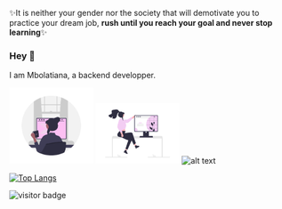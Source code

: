 ✨It is neither your gender nor the society that will demotivate you to practice your dream job, **rush until you reach your goal and never stop learning**✨

### Hey 🥰
I am Mbolatiana, a backend developper.


<img src="/undraw_Programmer_re_owql.png" alt="alt text" title="image Title" width="30%"/> <img src="/undraw_Designer_life_re_6ywf.png" alt="alt text" title="image Title" width="30%"/> <img src="https://user-images.githubusercontent.com/93721564/142984621-3923a2ed-2b46-4ef0-8b26-14f6537cf140.png" alt="alt text" title="image Title" width="30%"/>


[![Top Langs](https://github-readme-stats.vercel.app/api/top-langs/?username=MbolatianaHenintsoa)](https://github.com/MbolatianaHenintsoa/github-readme-stats)

![visitor badge](https://visitor-badge.glitch.me/badge?page_id=MbolatianaHenintsoa.visitor-badge)


